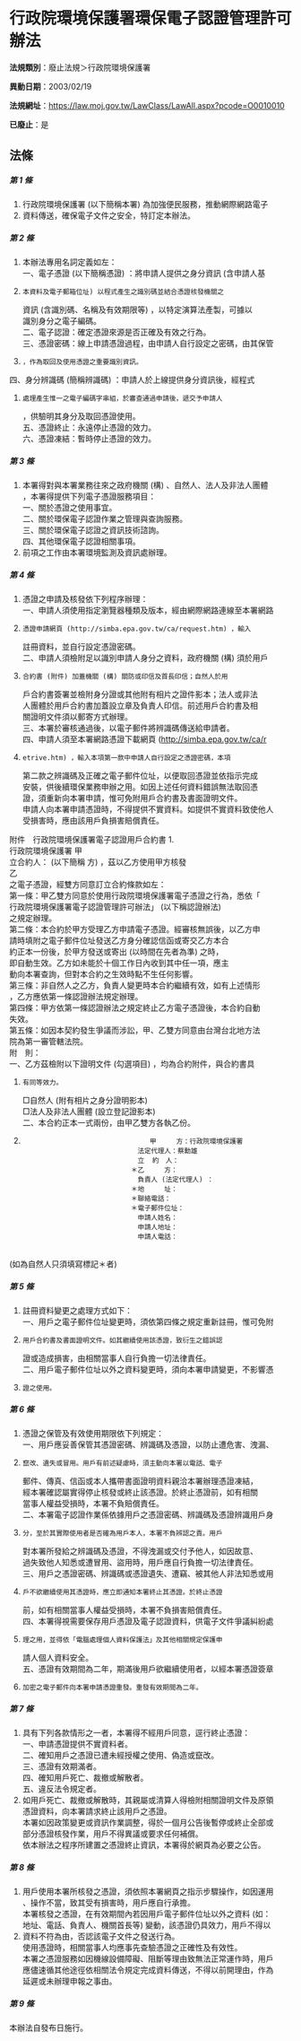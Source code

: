 # 行政院環境保護署環保電子認證管理許可辦法

**法規類別**：廢止法規＞行政院環境保護署

**異動日期**：2003/02/19  

**法規網址**：https://law.moj.gov.tw/LawClass/LawAll.aspx?pcode=O0010010

**已廢止**：是



## 法條
##### 第 1 條
1. 行政院環境保護署 (以下簡稱本署) 為加強便民服務，推動網際網路電子
1. 資料傳送，確保電子文件之安全，特訂定本辦法。

##### 第 2 條
1. 本辦法專用名詞定義如左：  
一、電子憑證 (以下簡稱憑證) ：將申請人提供之身分資訊 (含申請人基
1.     本資料及電子郵箱位址) 以程式產生之識別碼並結合憑證核發機關之  
    資訊 (含識別碼、名稱及有效期限等) ，以特定演算法產製，可據以  
    識別身分之電子編碼。  
二、電子認證：確定憑證來源是否正確及有效之行為。  
三、憑證密碼：線上申請憑證過程，由申請人自行設定之密碼，由其保管
1.     ，作為取回及使用憑證之重要識別資訊。  
四、身分辨識碼 (簡稱辨識碼) ：申請人於上線提供身分資訊後，經程式
1.     處理產生惟一之電子編碼字串組，於審查通過申請後，遞交予申請人  
    ，供驗明其身分及取回憑證使用。  
五、憑證終止：永遠停止憑證的效力。  
六、憑證凍結：暫時停止憑證的效力。

##### 第 3 條
1. 本署得對與本署業務往來之政府機關 (構) 、自然人、法人及非法人團體  
，本署得提供下列電子憑證服務項目：  
一、關於憑證之使用事宜。  
二、關於環保電子認證作業之管理與查詢服務。  
三、關於環保電子認證之資訊技術諮詢。  
四、其他環保電子認證相關事項。
1. 前項之工作由本署環境監測及資訊處辦理。

##### 第 4 條
1. 憑證之申請及核發依下列程序辦理：  
一、申請人須使用指定瀏覽器種類及版本，經由網際網路連線至本署網路
1.     憑證申請網頁 (http://simba.epa.gov.tw/ca/request.htm) ，輸入  
    註冊資料，並自行設定憑證密碼。  
二、申請人須檢附足以識別申請人身分之資料，政府機關 (構) 須於用戶
1.     合約書 (附件) 加蓋機關 (構) 關防或印信及首長印信；自然人於用  
    戶合約書簽署並檢附身分證或其他附有相片之證件影本；法人或非法  
    人團體於用戶合約書加蓋設立章及負責人印信。前述用戶合約書及相  
    關證明文件須以郵寄方式辦理。  
三、本署於審核通過後，以電子郵件將辨識碼傳送給申請者。  
四、申請人須至本署網路憑證下載網頁 (http://simba.epa.gov.tw/ca/r
1.     etrive.htm) ，輸入本項第一款中申請人自行設定之憑證密碼，本項  
    第二款之辨識碼及正確之電子郵件位址，以便取回憑證並依指示完成  
    安裝，供後續環保業務申辦之用。如因上述任何資料錯誤無法取回憑  
    證，須重新向本署申請，惟可免附用戶合約書及書面證明文件。  
申請人向本署申請憑證時，不得提供不實資料。如提供不實資料致使他人  
受損害時，應由該用戶負損害賠償責任。  
  
附件　行政院環境保護署電子認證用戶合約書
1.   
          行政院環境保護署          甲  
立合約人：                 (以下簡稱  方) ，茲以乙方使用甲方核發  
                                    乙  
          之電子憑證，經雙方同意訂立合約條款如左：  
第一條：甲乙雙方同意於使用行政院環境保護署電子憑證之行為，悉依「  
        行政院環境保護署電子認證管理許可辦法」 (以下稱認證辦法)  
        之規定辦理。  
第二條：本合約於甲方受理乙方申請電子憑證。經審核無誤後，以乙方申  
        請時填附之電子郵件位址發送乙方身分確認信函或寄交乙方本合  
        約正本一份後，於甲方發送或寄出 (以時間在先者為準) 之時，  
        即自動生效。乙方如未能於十個工作日內收到其中任一項，應主  
        動向本署查詢，但對本合約之生效時點不生任何影響。  
第三條：非自然人之乙方，負責人變更時本合約繼續有效，如有上述情形  
        ，乙方應依第一條認證辦法規定辦理。  
第四條：甲方依第一條認證辦法之規定終止乙方電子憑證後，本合約自動  
        失效。  
第五條：如因本契約發生爭議而涉訟，甲、乙雙方同意由台灣台北地方法  
        院為第一審管轄法院。  
附　則：  
一、乙方茲檢附以下證明文件 (勾選項目) ，均為合約附件，與合約書具
1.     有同等效力。  
    □自然人 (附有相片之身分證明影本)  
    □法人及非法人團體 (設立登記證影本)  
二、本合約正本一式兩份，由甲乙雙方各執乙份。
1.                                   　甲　　　方：行政院環境保護署  
                                  　法定代理人：蔡勳雄  
                                  　立  約　人：  
                                  ＊乙　　　方：  
                                  　負責人 (法定代理人) ：  
                                  ＊地　　　址：  
                                  ＊聯絡電話：  
                                  ＊電子郵件位址：  
                                  　申請人姓名：  
                                  　申請人地址：  
                                  　申請人電話：  
                                  　  
(如為自然人只須填寫標記＊者)

##### 第 5 條
1. 註冊資料變更之處理方式如下：  
一、用戶之電子郵件位址變更時，須依第四條之規定重新註冊，惟可免附
1.     用戶合約書及書面證明文件。如其繼續使用該憑證，致衍生之錯誤認  
    證或造成損害，由相關當事人自行負擔一切法律責任。  
二、用戶電子郵件位址以外之資料變更時，須向本署申請變更，不影響憑
1.     證之使用。

##### 第 6 條
1. 憑證之保管及有效使用期限依下列規定：  
一、用戶應妥善保管其憑證密碼、辨識碼及憑證，以防止遭危害、洩漏、
1.     竄改、遺失或冒用。用戶有前述疑慮時，須主動向本署以電話、電子  
    郵件、傳真、信函或本人攜帶書面證明資料親洽本署辦理憑證凍結，  
    經本署確認屬實得停止核發或終止該憑證。於終止憑證前，如有相關  
    當事人權益受損時，本署不負賠償責任。  
二、本署電子認證作業係依據用戶之憑證密碼、辨識碼及憑證辨識用戶身
1.     分，至於其實際使用者是否確為用戶本人，本署不負辨認之責。用戶  
    對本署所發給之辨識碼及憑證，不得洩漏或交付予他人，如因故意、  
    過失致他人知悉或遭冒用、盜用時，用戶應自行負擔一切法律責任。  
三、用戶之憑證密碼、辨識碼或憑證遺失、遭竊、被其他人非法知悉或用
1.     戶不欲繼續使用其憑證時，應立即通知本署終止其憑證。於終止憑證  
    前，如有相關當事人權益受損時，本署不負損害賠償責任。  
四、本署得視需要保存用戶憑證及電子認證資料，供電子文件爭議糾紛處
1.     理之用，並得依「電腦處理個人資料保護法」及其他相關規定保護申  
    請人個人資料安全。  
五、憑證有效期間為二年，期滿後用戶欲繼續使用者，以經本署憑證簽章
1.     加密之電子郵件向本署申請憑證重發。重發有效期間為二年。

##### 第 7 條
1. 具有下列各款情形之一者，本署得不經用戶同意，逕行終止憑證：  
一、申請憑證提供不實資料者。  
二、確知用戶之憑證已遭未經授權之使用、偽造或竄改。  
三、憑證有效期滿者。  
四、確知用戶死亡、裁撤或解散者。  
五、違反法令規定者。
1. 如用戶死亡、裁撤或解散時，其親屬或清算人得檢附相關證明文件及原領  
憑證資料，向本署請求終止該用戶之憑證。  
本署如因政策變更或資訊作業調整，得於一個月公告後暫停或終止全部或  
部分憑證核發作業，用戶不得異議或要求任何補償。  
依本辦法之程序所建置之憑證終止資訊，本署得於網頁為必要之公告。

##### 第 8 條
1. 用戶使用本署所核發之憑證，須依照本署網頁之指示步驟操作，如因運用  
、操作不當，致其受有損害時，用戶應自行承擔。  
本署核發之憑證，在有效期間內若因用戶電子郵件位址以外之資料 (如：  
地址、電話、負責人、機關首長等) 變動，該憑證仍具效力，用戶不得以
1. 資料不符為由，否認該電子文件之發送行為。  
使用憑證時，相關當事人均應事先查驗憑證之正確性及有效性。  
本署之憑證服務如因機線設備障礙、阻斷等理由致無法正常運作時，用戶  
應儘速循其他途徑依相關法令規定完成資料傳送，不得以前開理由，作為  
延遲或未辦理申報之事由。

##### 第 9 條
本辦法自發布日施行。


